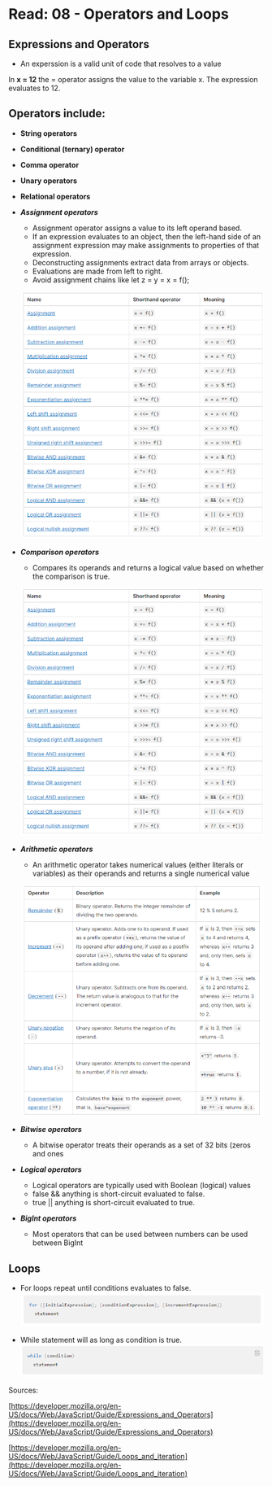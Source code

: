 # Read: 08 - Operators and Loops

## Expressions and Operators

* An experssion is a valid unit of code that resolves to a value

In __x = 12__ the = operator assigns the value to the variable x. The expression evaluates to 12.

## Operators include:
* __String operators__
* __Conditional (ternary) operator__
* __Comma operator__
* __Unary operators__
* __Relational operators__

* ___Assignment operators___
    * Assignment operator assigns a value to its left operand based.
    * If an expression evaluates to an object, then the left-hand side of an assignment expression may make assignments to properties of that expression.
    * Deconstructing assignments extract data from  arrays or objects.
    * Evaluations are made from left to right.
    * Avoid assignment chains like let z = y = x = f();

    ![Assignments](images/assignments.png)

* ___Comparison operators___
    * Compares its operands and returns a logical value based on whether the comparison is true.

    ![Comaparison](images/comparison.png)

* ___Arithmetic operators___
    * An arithmetic operator takes numerical values (either literals or variables) as their operands and returns a single numerical value

    ![Arithmetic](images/Arithmetic.png)

* ___Bitwise operators___
    * A bitwise operator treats their operands as a set of 32 bits (zeros and ones

* ___Logical operators___
    * Logical operators are typically used with Boolean (logical) values
    * false && anything is short-circuit evaluated to false.
    * true || anything is short-circuit evaluated to true.

* ___BigInt operators___

    * Most operators that can be used between numbers can be used between BigInt

## Loops 

* For loops repeat until conditions evaluates to false.
    ![forloop](images/for-statement.png)

* While statement will as long as condition is true.
    ![whileloop](images/while-statement.png)

Sources: 

[https://developer.mozilla.org/en-US/docs/Web/JavaScript/Guide/Expressions_and_Operators](https://developer.mozilla.org/en-US/docs/Web/JavaScript/Guide/Expressions_and_Operators)

[https://developer.mozilla.org/en-US/docs/Web/JavaScript/Guide/Loops_and_iteration](https://developer.mozilla.org/en-US/docs/Web/JavaScript/Guide/Loops_and_iteration)







